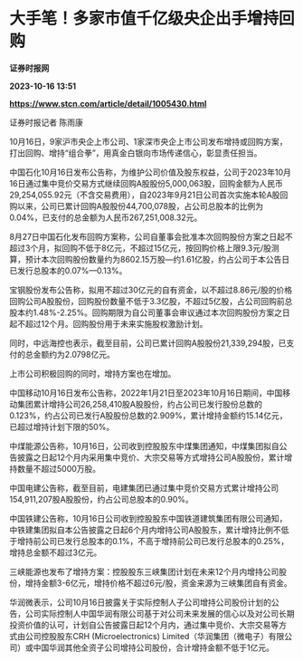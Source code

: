 # 大手笔！多家市值千亿级央企出手增持回购
**证券时报网**

**2023-10-16 13:51**

**https://www.stcn.com/article/detail/1005430.html**

证券时报记者 陈雨康

10月16日，9家沪市央企上市公司、1家深市央企上市公司发布增持或回购方案，打出回购、增持“组合拳”，用真金白银向市场传递信心，彰显责任担当。

中国石化10月16日发布公告称，为维护公司价值及股东权益，公司于2023年10月16日通过集中竞价交易方式继续回购A股股份5,000,063股，回购金额为人民币29,254,055.92元（不含交易费用），自2023年9月21日公司首次实施本轮A股回购以来，公司已累计回购A股股份44,700,078股，占公司总股本的比例为0.04%，已支付的总金额为人民币267,251,008.32元。

8月27日中国石化发布回购方案称，公司自董事会批准本次回购股份方案之日起不超过3个月，拟回购不低于8亿元，不超过15亿元，按回购价格上限9.3元/股测算，预计本次回购股份数量约为8602.15万股—约1.61亿股，约占公司于本公告日已发行总股本的0.07%—0.13%。

宝钢股份发布公告称，拟用不超过30亿元的自有资金，以不超过8.86元/股的价格回购公司A股股份，回购股份数量不低于3.3亿股，不超过5亿股，占公司回购前总股本约1.48%-2.25%。回购期限为自公司董事会审议通过本次回购股份方案之日起不超过12个月。回购股份用于未来实施股权激励计划。

同时，中远海控也表示，截至目前，公司已累计回购A股股份21,339,294股，已支付的总金额约为2.0798亿元。

上市公司积极回购的同时，增持方案也在增加。

中国移动10月16日发布公告称，2022年1月21日至2023年10月16日期间，中国移动集团累计增持公司26,258,410股A股股份，约占公司已发行股份总数的0.123%，约占公司已发行A股股份总数的2.909%，累计增持金额约15.14亿元，已超过增持计划下限的50%。

中煤能源公告称，10月16日，公司收到控股股东中煤集团通知，中煤集团拟自公告披露之日起12个月内采用集中竞价、大宗交易等方式增持公司A股股份，累计增持数量不超过5000万股。

中国电建公告称，截至目前，电建集团已通过集中竞价交易方式累计增持公司154,911,207股A股股份，约占公司总股本的0.90%。

中国铁建公告称，10月16日公司收到控股股东中国铁道建筑集团有限公司通知，中铁建集团拟自本公告披露之日起6个月内增持公司A股股东，累计增持比例不低于增持前公司已发行总股本的0.1%，不高于增持前公司已发行总股本的0.25%，增持总金额不超过3亿元。

三峡能源也发布了增持方案：控股股东三峡集团计划在未来12个月内增持公司股份，增持金额3-6亿元，增持价格不超过6元/股，资金来源为三峡集团自有资金。

华润微表示，公司10月16日披露关于实际控制人子公司增持公司股份计划的公告，公司实际控制人中国华润有限公司基于对公司未来发展的信心以及对公司长期投资价值的认可，计划自公告披露日起12个月内，通过集中竞价、大宗交易等方式由公司控股股东CRH (Microelectronics) Limited（华润集团（微电子）有限公司）或中国华润其他全资子公司增持公司股份，合计增持金额不低于1亿元。